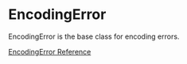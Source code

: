 # EncodingError

EncodingError is the base class for encoding errors.

[EncodingError Reference](https://ruby-doc.org/core-2.5.0/EncodingError.html)